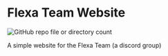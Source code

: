 # Flexa Team Website

![GitHub repo file or directory count](https://img.shields.io/github/directory-file-count/Ollz-png/Flexa-Team?style=plastic&label=Files)

A simple website for the Flexa Team (a discord group)
